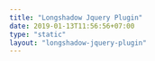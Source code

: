 ```yaml
---
title: "Longshadow Jquery Plugin"
date: 2019-01-13T11:56:56+07:00
type: "static"
layout: "longshadow-jquery-plugin"
---
```

